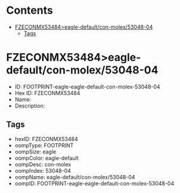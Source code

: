 



Contents
========

* [FZECONMX53484>eagle-default/con-molex/53048-04](#fzeconmx53484eagle-defaultcon-molex53048-04)
	* [Tags](#tags)

# FZECONMX53484>eagle-default/con-molex/53048-04

- ID: FOOTPRINT-eagle-eagle-default-con-molex-53048-04
- Hex ID: FZECONMX53484
- Name: 
- Description: 

## Tags

- hexID: FZECONMX53484
- oompType: FOOTPRINT
- oompSize: eagle
- oompColor: eagle-default
- oompDesc: con-molex
- oompIndex: 53048-04
- oompName: eagle-default/con-molex/53048-04
- oompID: FOOTPRINT-eagle-eagle-default-con-molex-53048-04
